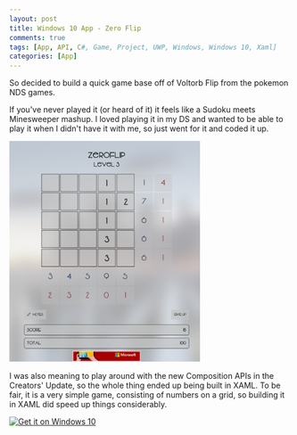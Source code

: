 ```yaml
---
layout: post
title: Windows 10 App - Zero Flip
comments: true
tags: [App, API, C#, Game, Project, UWP, Windows, Windows 10, Xaml]
categories: [App]
---
```


So decided to build a quick game base off of Voltorb Flip from the pokemon NDS games.

If you've never played it (or heard of it) it feels like a Sudoku meets Minesweeper mashup. I loved playing it in my DS and wanted to be able to play it when I didn't have it with me, so just went for it and coded it up.
<!--more-->

<img class="aligncenter" src="/assets/zeroflip.png" alt="home" height="396" />

I was also meaning to play around with the new Composition APIs in the Creators' Update, so the whole thing ended up being built in XAML. To be fair, it is a very simple game, consisting of numbers on a grid, so building it in XAML did speed up things considerably.

<a href="https://www.microsoft.com/store/apps/9p7tgwffchgs?ocid=badge"><img class="aligncenter" src="https://assets.windowsphone.com/f2f77ec7-9ba9-4850-9ebe-77e366d08adc/English_Get_it_Win_10_InvariantCulture_Default.png" alt="Get it on Windows 10" width="236"/></a>

